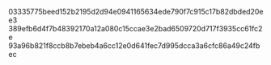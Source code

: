03335775beed152b2195d2d94e0941165634ede790f7c915c17b82dbded20ee3
389efb6d4f7b48392170a12a080c15ccae3e2bad6509720d717f3935cc61fc2e
93a96b821f8ccb8b7ebeb4a6cc12e0d641fec7d995dcca3a6cfc86a49c24fbec
